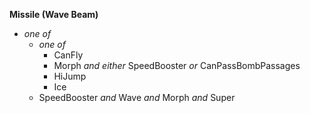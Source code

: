 ﻿**Missile (Wave Beam)**

- *one of*
  - *one of*
    - CanFly
    - Morph *and either* SpeedBooster *or* CanPassBombPassages
    - HiJump
    - Ice
  - SpeedBooster *and* Wave *and* Morph *and* Super
